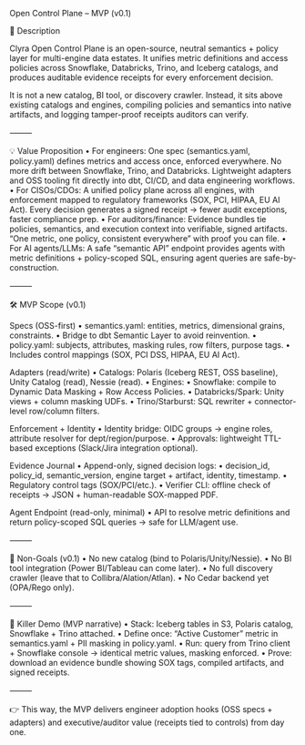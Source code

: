 Open Control Plane – MVP (v0.1)

📖 Description

Clyra Open Control Plane is an open-source, neutral semantics + policy layer for multi-engine data estates. It unifies metric definitions and access policies across Snowflake, Databricks, Trino, and Iceberg catalogs, and produces auditable evidence receipts for every enforcement decision.

It is not a new catalog, BI tool, or discovery crawler. Instead, it sits above existing catalogs and engines, compiling policies and semantics into native artifacts, and logging tamper-proof receipts auditors can verify.

⸻

💡 Value Proposition
 • For engineers: One spec (semantics.yaml, policy.yaml) defines metrics and access once, enforced everywhere. No more drift between Snowflake, Trino, and Databricks. Lightweight adapters and OSS tooling fit directly into dbt, CI/CD, and data engineering workflows.
 • For CISOs/CDOs: A unified policy plane across all engines, with enforcement mapped to regulatory frameworks (SOX, PCI, HIPAA, EU AI Act). Every decision generates a signed receipt → fewer audit exceptions, faster compliance prep.
 • For auditors/finance: Evidence bundles tie policies, semantics, and execution context into verifiable, signed artifacts. “One metric, one policy, consistent everywhere” with proof you can file.
 • For AI agents/LLMs: A safe “semantic API” endpoint provides agents with metric definitions + policy-scoped SQL, ensuring agent queries are safe-by-construction.

⸻

🛠️ MVP Scope (v0.1)

Specs (OSS-first)
 • semantics.yaml: entities, metrics, dimensional grains, constraints.
 • Bridge to dbt Semantic Layer to avoid reinvention.
 • policy.yaml: subjects, attributes, masking rules, row filters, purpose tags.
 • Includes control mappings (SOX, PCI DSS, HIPAA, EU AI Act).

Adapters (read/write)
 • Catalogs: Polaris (Iceberg REST, OSS baseline), Unity Catalog (read), Nessie (read).
 • Engines:
 • Snowflake: compile to Dynamic Data Masking + Row Access Policies.
 • Databricks/Spark: Unity views + column masking UDFs.
 • Trino/Starburst: SQL rewriter + connector-level row/column filters.

Enforcement + Identity
 • Identity bridge: OIDC groups → engine roles, attribute resolver for dept/region/purpose.
 • Approvals: lightweight TTL-based exceptions (Slack/Jira integration optional).

Evidence Journal
 • Append-only, signed decision logs:
 • decision_id, policy_id, semantic_version, engine target + artifact, identity, timestamp.
 • Regulatory control tags (SOX/PCI/etc.).
 • Verifier CLI: offline check of receipts → JSON + human-readable SOX-mapped PDF.

Agent Endpoint (read-only, minimal)
 • API to resolve metric definitions and return policy-scoped SQL queries → safe for LLM/agent use.

⸻

🚫 Non-Goals (v0.1)
 • No new catalog (bind to Polaris/Unity/Nessie).
 • No BI tool integration (Power BI/Tableau can come later).
 • No full discovery crawler (leave that to Collibra/Alation/Atlan).
 • No Cedar backend yet (OPA/Rego only).

⸻

🎯 Killer Demo (MVP narrative)
 • Stack: Iceberg tables in S3, Polaris catalog, Snowflake + Trino attached.
 • Define once: “Active Customer” metric in semantics.yaml + PII masking in policy.yaml.
 • Run: query from Trino client + Snowflake console → identical metric values, masking enforced.
 • Prove: download an evidence bundle showing SOX tags, compiled artifacts, and signed receipts.

⸻

👉 This way, the MVP delivers engineer adoption hooks (OSS specs + adapters) and executive/auditor value (receipts tied to controls) from day one.
